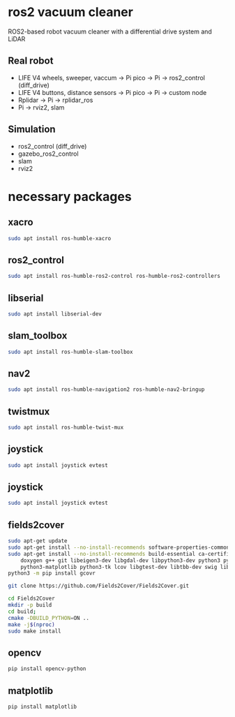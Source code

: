 # ros2 vacuum cleaner 
ROS2-based robot vacuum cleaner with a differential drive system and LiDAR

## Real robot
- LIFE V4 wheels, sweeper, vaccum -> Pi pico -> Pi -> ros2_control (diff_drive)
- LIFE V4 buttons, distance sensors -> Pi pico -> Pi -> custom node
- Rplidar -> Pi -> rplidar_ros
- Pi -> rviz2, slam

## Simulation
- ros2_control (diff_drive)
- gazebo_ros2_control
- slam
- rviz2

# necessary packages
## xacro
```bash
sudo apt install ros-humble-xacro
```
## ros2_control 
```bash
sudo apt install ros-humble-ros2-control ros-humble-ros2-controllers
```
## libserial
```bash
sudo apt install libserial-dev
```
## slam_toolbox
```bash
sudo apt install ros-humble-slam-toolbox
```
## nav2
```bash
sudo apt install ros-humble-navigation2 ros-humble-nav2-bringup
```
## twistmux
```bash
sudo apt install ros-humble-twist-mux
```
## joystick
```bash
sudo apt install joystick evtest
```
## joystick
```bash
sudo apt install joystick evtest
```
## fields2cover
```bash
sudo apt-get update
sudo apt-get install --no-install-recommends software-properties-common
sudo apt-get install --no-install-recommends build-essential ca-certificates cmake \
    doxygen g++ git libeigen3-dev libgdal-dev libpython3-dev python3 python3-pip \
    python3-matplotlib python3-tk lcov libgtest-dev libtbb-dev swig libgeos-dev
python3 -m pip install gcovr

git clone https://github.com/Fields2Cover/Fields2Cover.git

cd Fields2Cover
mkdir -p build
cd build;
cmake -DBUILD_PYTHON=ON ..
make -j$(nproc)
sudo make install

 ```
## opencv
```bash
pip install opencv-python
```
## matplotlib
```bash
pip install matplotlib
```
